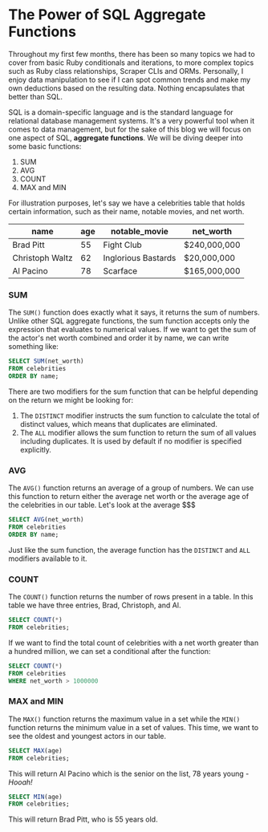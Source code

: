 # The Power of SQL Aggregate Functions

Throughout my first few months, there has been so many topics we had to cover from basic Ruby conditionals and iterations, to more complex topics such as Ruby class relationships, Scraper CLIs and ORMs. Personally, I enjoy data manipulation to see if I can spot common trends and make my own deductions based on the resulting data. Nothing encapsulates that better than SQL.

SQL is a domain-specific language and is the standard language for relational database management systems. It's a very powerful tool when it comes to data  management, but for the sake of this blog we will focus on one aspect of SQL, **aggregate functions**. We will be diving deeper into some basic functions:
1. SUM
2. AVG
3. COUNT
4. MAX and MIN

For illustration purposes, let's say we have a celebrities table that holds certain information, such as their name, notable movies, and net worth.

|       name      | age |    notable_movie    |   net_worth  |
| --------------- | --- | ------------------- | ------------ |
| Brad Pitt       |  55 | Fight Club          | $240,000,000 |
| Christoph Waltz |  62 | Inglorious Bastards | $20,000,000  |
| Al Pacino       |  78 | Scarface            | $165,000,000 |

### SUM

The `SUM()` function does exactly what it says, it returns the sum of numbers. Unlike other SQL aggregate functions, the sum function accepts only the expression that evaluates to numerical values. If we want to get the sum of the actor's net worth combined and order it by name, we can write something like:

```sql
SELECT SUM(net_worth)
FROM celebrities
ORDER BY name;
```

There are two modifiers for the sum function that can be helpful depending on the return we might be looking for:
1. The `DISTINCT` modifier instructs the sum function to calculate the total of distinct values, which means that duplicates are eliminated.
2. The `ALL` modifier allows the sum function to return the sum of all values including duplicates. It is used by default if no modifier is specified explicitly.

### AVG

The `AVG()` function returns an average of a group of numbers. We can use this function to return either the average net worth or the average age of the celebrities in our table. Let's look at the average $$$

```sql
SELECT AVG(net_worth)
FROM celebrities
ORDER BY name;
```

Just like the sum function, the average function has the `DISTINCT` and `ALL` modifiers available to it.

### COUNT

The `COUNT()` function returns the number of rows present in a table. In this table we have three entries, Brad, Christoph, and Al.

```sql
SELECT COUNT(*)
FROM celebrities;
```

If we want to find the total count of celebrities with a net worth greater than a hundred million, we can set a conditional after the function:

```sql
SELECT COUNT(*)
FROM celebrities
WHERE net_worth > 1000000
```

### MAX and MIN

The `MAX()` function returns the maximum value in a set while the `MIN()` function returns the minimum value in a set of values. This time, we want to see the oldest and youngest actors in our table.

```sql
SELECT MAX(age)
FROM celebrities;
```
This will return Al Pacino which is the senior on the list, 78 years young - _Hooah!_

```sql
SELECT MIN(age)
FROM celebrities;
```
This will return Brad Pitt, who is 55 years old.
